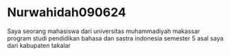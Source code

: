 # Nurwahidah090624
Saya seorang mahasiswa dari universitas muhammadiyah makassar program studi pendidikan bahasa dan sastra indonesia semester 5 
asal saya dari kabupaten takalar 
